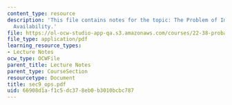 ```yaml
---
content_type: resource
description: 'This file contains notes for the topic: The Problem of Improving Operational
  Availability.'
file: https://ol-ocw-studio-app-qa.s3.amazonaws.com/courses/22-38-probability-and-its-applications-to-reliability-quality-control-and-risk-assessment-fall-2005/66908d1af1c5dc378eb0b3010bcbc787_sec9_ops.pdf
file_type: application/pdf
learning_resource_types:
- Lecture Notes
ocw_type: OCWFile
parent_title: Lecture Notes
parent_type: CourseSection
resourcetype: Document
title: sec9_ops.pdf
uid: 66908d1a-f1c5-dc37-8eb0-b3010bcbc787
---
```

